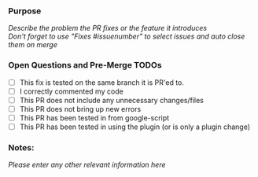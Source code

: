 ### Purpose
_Describe the problem the PR fixes or the feature it introduces_<br>
_Don't forget to use "Fixes #issuenumber" to select issues and auto close them on merge_

### Open Questions and Pre-Merge TODOs

- [ ]  This fix is tested on the same branch it is PR'ed to.
- [ ]  I correctly commented my code
- [ ]  This PR does not include any unnecessary changes/files
- [ ]  This PR does not bring up new errors
- [ ]  This PR has been tested in from google-script
- [ ]  This PR has been tested in using the plugin (or is only a plugin change)

### Notes:
_Please enter any other relevant information here_
